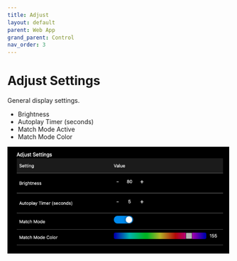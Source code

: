 ```yaml
---
title: Adjust
layout: default
parent: Web App
grand_parent: Control
nav_order: 3
---
```


# Adjust Settings

General display settings.

- Brightness
- Autoplay Timer (seconds)
- Match Mode Active
- Match Mode Color

<img src="/assets/server/adjustsettings.png" alt="Adjust settings" width="500">
